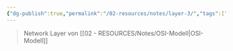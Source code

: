 ```yaml
---
{"dg-publish":true,"permalink":"/02-resources/notes/layer-3/","tags":["informatik/netzwerk/osi"],"noteIcon":"","updated":"2025-09-10T16:35:25.409+02:00"}
---
```


>Network Layer von [[02 - RESOURCES/Notes/OSI-Modell\|OSI-Modell]]